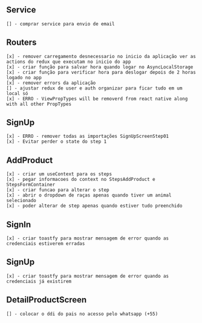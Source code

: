 ## Service

    [] - comprar service para envio de email

## Routers

    [x] - remover carregamento desnecessario no inicio da aplicação ver as actions do redux que executam no inicio do app
    [x] - criar função para salvar hora quando logar no AsyncLocalStorage
    [x] - criar função para verificar hora para deslogar depois de 2 horas logado no app
    [x] - remover errors da aplicação
    [] - ajustar redux de user e auth organizar para ficar tudo em um local só
    [x] - ERRO - ViewPropTypes will be removerd from react native along with all other PropTypes

## SignUp

    [x] - ERRO - remover todas as importações SignUpScreenStep01
    [x] - Evitar perder o state do step 1

## AddProduct

    [x] - criar um useContext para os steps
    [x] - pegar informacoes do context no StepsAddProduct e StepsFormContainer
    [x] - criar funcao para alterar o step
    [x] - abrir o dropdown de raças apenas quando tiver um animal selecionado
    [x] - poder alterar de step apenas quando estiver tudo preenchido

## SignIn

    [x] - criar toastfy para mostrar mensagem de error quando as credenciais estiverem erradas

## SignUp

    [x] - criar toastfy para mostrar mensagem de error quando as credenciais já existirem

## DetailProductScreen

    [] - colocar o ddi do pais no acesso pelo whatsapp (+55)

